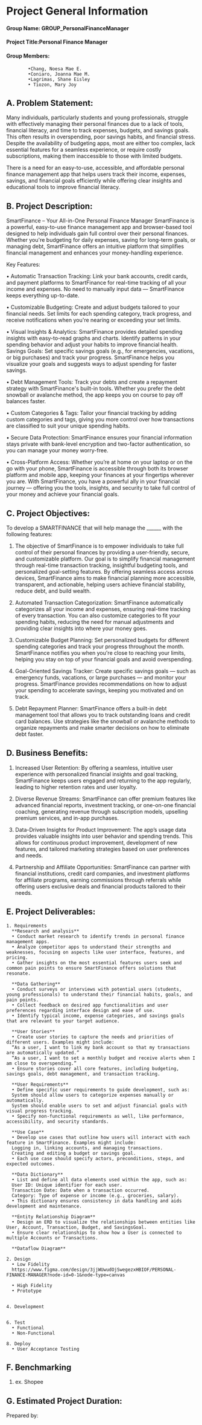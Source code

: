 # Project General Information
#### Group Name: GROUP_PersonalFinanceManager
#### Project Title:Personal Finance Manager
####  Group Members:
            •Chang, Noesa Mae E.
            •Coniaro, Joanna Mae M. 
            •Lagrimas, Shane Eisley
            • Tiozon, Mary Joy
   

## A. Problem Statement:
Many individuals, particularly students and young professionals, struggle with effectively managing their personal finances due to a lack of tools, financial literacy, and time to track expenses, budgets, and savings goals. This often results in overspending, poor savings habits, and financial stress. Despite the availability of budgeting apps, most are either too complex, lack essential features for a seamless experience, or require costly subscriptions, making them inaccessible to those with limited budgets.

There is a need for an easy-to-use, accessible, and affordable personal finance management app that helps users track their income, expenses, savings, and financial goals efficiently while offering clear insights and educational tools to improve financial literacy.

## B. Project Description:
SmartFinance – Your All-in-One Personal Finance Manager
SmartFinance is a powerful, easy-to-use finance management app and browser-based tool designed to help individuals gain full control over their personal finances. Whether you're budgeting for daily expenses, saving for long-term goals, or managing debt, SmartFinance offers an intuitive platform that simplifies financial management and enhances your money-handling experience.

Key Features:

• Automatic Transaction Tracking: Link your bank accounts, credit cards, and payment platforms to SmartFinance for real-time tracking of all your income and expenses. No need to manually input data — SmartFinance keeps everything up-to-date.

• Customizable Budgeting: Create and adjust budgets tailored to your financial needs. Set limits for each spending category, track progress, and receive notifications when you're nearing or exceeding your set limits.
  
• Visual Insights & Analytics: SmartFinance provides detailed spending insights with easy-to-read graphs and charts. Identify patterns in your spending behavior and adjust your habits to improve financial health.
Savings Goals: Set specific savings goals (e.g., for emergencies, vacations, or big purchases) and track your progress. SmartFinance helps you visualize your goals and suggests ways to adjust spending for faster savings.

 • Debt Management Tools: Track your debts and create a repayment strategy with SmartFinance's built-in tools. Whether you prefer the debt snowball or avalanche method, the app keeps you on course to pay off balances faster.

 • Custom Categories & Tags: Tailor your financial tracking by adding custom categories and tags, giving you more control over how transactions are classified to suit your unique spending habits.

 • Secure Data Protection: SmartFinance ensures your financial information stays private with bank-level encryption and two-factor authentication, so you can manage your money worry-free.

 • Cross-Platform Access: Whether you’re at home on your laptop or on the go with your phone, SmartFinance is accessible through both its browser platform and mobile app, keeping your finances at your fingertips wherever you are.
With SmartFinance, you have a powerful ally in your financial journey — offering you the tools, insights, and security to take full control of your money and achieve your financial goals.

## C. Project Objectives:
To develop a SMARTFINANCE that will help manage the ______ with the following features:

1. The objective of SmartFinance is to empower individuals to take full control of their personal finances by providing a user-friendly, secure, and customizable platform. 
Our goal is to simplify financial management through real-time transaction tracking, insightful budgeting tools, and personalized goal-setting features. 
By offering seamless access across devices, SmartFinance aims to make financial planning more accessible, transparent, and actionable, helping users achieve financial stability, reduce debt, and build wealth.

2. Automated Transaction Categorization: SmartFinance automatically categorizes all your income and expenses, ensuring real-time tracking of every transaction. You can also customize categories to fit your spending habits, 
reducing the need for manual adjustments and providing clear insights into where your money goes.

3. Customizable Budget Planning: Set personalized budgets for different spending categories and track your progress throughout the month. SmartFinance notifies you when you're close to reaching your limits, 
helping you stay on top of your financial goals and avoid overspending.

4. Goal-Oriented Savings Tracker: Create specific savings goals — such as emergency funds, vacations, or large purchases — and monitor your progress. SmartFinance provides recommendations on how to adjust your spending to accelerate savings, 
keeping you motivated and on track.

5. Debt Repayment Planner: SmartFinance offers a built-in debt management tool that allows you to track outstanding loans and credit card balances. 
Use strategies like the snowball or avalanche methods to organize repayments and make smarter decisions on how to eliminate debt faster.

## D. Business Benefits:
1. Increased User Retention: By offering a seamless, intuitive user experience with personalized financial insights and goal tracking, SmartFinance keeps users engaged and returning to the app regularly, leading to higher retention rates and user loyalty.

2. Diverse Revenue Streams: SmartFinance can offer premium features like advanced financial reports, investment tracking, or one-on-one financial coaching, 
generating revenue through subscription models, upselling premium services, and in-app purchases.

3.  Data-Driven Insights for Product Improvement: The app’s usage data provides valuable insights into user behavior and spending trends. 
This allows for continuous product improvement, development of new features, and tailored marketing strategies based on user preferences and needs.

4. Partnership and Affiliate Opportunities: SmartFinance can partner with financial institutions, credit card companies, and investment platforms for affiliate programs, 
earning commissions through referrals while offering users exclusive deals and financial products tailored to their needs.

## E. Project Deliverables:
    1. Requirements
      **Research and analysis**
      • Conduct market research to identify trends in personal finance management apps.
      • Analyze competitor apps to understand their strengths and weaknesses, focusing on aspects like user interface, features, and pricing.
      • Gather insights on the most essential features users seek and common pain points to ensure SmartFinance offers solutions that resonate.
      
      **Data Gathering**
      • Conduct surveys or interviews with potential users (students, young professionals) to understand their financial habits, goals, and pain points.
      • Collect feedback on desired app functionalities and user preferences regarding interface design and ease of use.
      • Identify typical income, expense categories, and savings goals that are relevant to your target audience.
      
      **User Stories**
      • Create user stories to capture the needs and priorities of different users. Examples might include: 
      “As a user, I want to link my bank account so that my transactions are automatically updated.” 
      “As a user, I want to set a monthly budget and receive alerts when I am close to overspending.”
      • Ensure stories cover all core features, including budgeting, savings goals, debt management, and transaction tracking.
      
      **User Requirements**
      • Define specific user requirements to guide development, such as:
      System should allow users to categorize expenses manually or automatically.
      System should enable users to set and adjust financial goals with visual progress tracking.
      • Specify non-functional requirements as well, like performance, accessibility, and security standards.
      
      **Use Case**
      • Develop use cases that outline how users will interact with each feature in SmartFinance. Examples might include:
      Logging in, linking accounts, and managing transactions.
      Creating and editing a budget or savings goal.
      • Each use case should specify actors, preconditions, steps, and expected outcomes.
      
      **Data Dictionary**
      • List and define all data elements used within the app, such as:
      User ID: Unique identifier for each user.
      Transaction Date: Date when a transaction occurred.
      Category: Type of expense or income (e.g., groceries, salary).
      • This dictionary ensures consistency in data handling and aids development and maintenance.
      
      **Entity Relationship Diagram**
      • Design an ERD to visualize the relationships between entities like User, Account, Transaction, Budget, and SavingsGoal.
      • Ensure clear relationships to show how a User is connected to multiple Accounts or Transactions.
      
      **Dataflow Diagram**
    
    2. Design
      • Low Fidelity
      https://www.figma.com/design/3jjWUwudOjSwegezxHBIOF/PERSONAL-FINANCE-MANAGER?node-id=0-1&node-type=canvas

      • High Fidelity
      • Prototype
      
    
    4. Development 
       
    
    6. Test
      • Functional
      • Non-Functional
    
    8. Deploy
      • User Acceptance Testing

## F. Benchmarking
  1. ex. Shopee

## G. Estimated Project Duration:


Prepared by:
